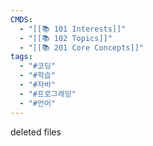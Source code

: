 ```yaml
---
CMDS:
  - "[[📚 101 Interests]]"
  - "[[📚 102 Topics]]"
  - "[[📚 201 Core Concepts]]"
tags:
  - "#코딩"
  - "#학습"
  - "#자바"
  - "#프로그래밍"
  - "#언어"
---
```

deleted files 